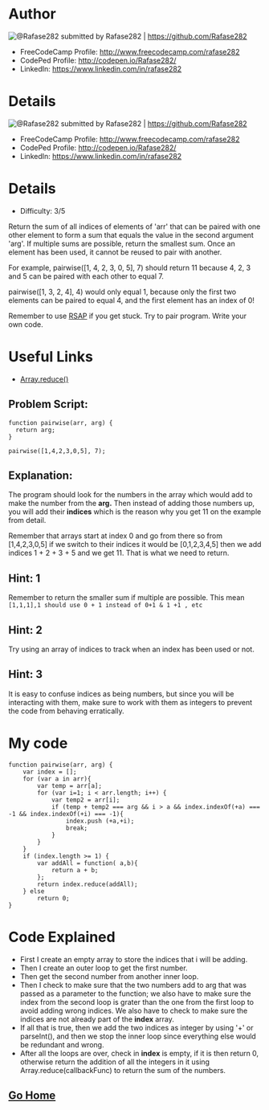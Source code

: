 # Author

![@Rafase282](https://avatars0.githubusercontent.com/Rafase282?&s=128) submitted by Rafase282 | https://github.com/Rafase282

* FreeCodeCamp Profile: http://www.freecodecamp.com/rafase282
* CodePed Profile: http://codepen.io/Rafase282/
* LinkedIn: https://www.linkedin.com/in/rafase282

# Details

![@Rafase282](https://avatars0.githubusercontent.com/Rafase282?&s=128) submitted by Rafase282 | https://github.com/Rafase282

* FreeCodeCamp Profile: http://www.freecodecamp.com/rafase282
* CodePed Profile: http://codepen.io/Rafase282/
* LinkedIn: https://www.linkedin.com/in/rafase282

# Details

* Difficulty: 3/5

Return the sum of all indices of elements of 'arr' that can be paired with one other element to form a sum that equals the value in the second argument 'arg'. If multiple sums are possible, return the smallest sum. Once an element has been used, it cannot be reused to pair with another.

For example, pairwise([1, 4, 2, 3, 0, 5], 7) should return 11 because 4, 2, 3 and 5 can be paired with each other to equal 7.

pairwise([1, 3, 2, 4], 4) would only equal 1, because only the first two elements can be paired to equal 4, and the first element has an index of 0!

Remember to use [RSAP](http://www.freecodecamp.com/field-guide/how-do-i-get-help-when-I-get-stuck) if you get stuck. Try to pair program. Write your own code.

# Useful Links

* [Array.reduce()](https://developer.mozilla.org/en-US/docs/Web/JavaScript/Reference/Global_Objects/Array/Reduce)

## Problem Script:

```
function pairwise(arr, arg) {
  return arg;
}

pairwise([1,4,2,3,0,5], 7);
```

## Explanation:

The program should look for the numbers in the array which would add to make the number from the **arg.** Then instead of adding those numbers up, you will add their **indices** which is the reason why you get 11 on the example from detail.

Remember that arrays start at index 0 and go from there so from [1,4,2,3,0,5] if we switch to their indices it would be [0,1,2,3,4,5] then we add indices 1 + 2 + 3 + 5 and we get 11. That is what we need to return.

## Hint: 1

Remember to return the smaller sum if multiple are possible. This mean ```[1,1,1],1 should use 0 + 1 instead of 0+1 & 1 +1 , etc```

## Hint: 2
Try using an array of indices to track when an index has been used or not.

## Hint: 3
It is easy to confuse indices as being numbers, but since you will be interacting with them, make sure to work with them as integers to prevent the code from behaving erratically.

# My code

```
function pairwise(arr, arg) {
    var index = [];
    for (var a in arr){
        var temp = arr[a];
        for (var i=1; i < arr.length; i++) {
            var temp2 = arr[i];
            if (temp + temp2 === arg && i > a && index.indexOf(+a) === -1 && index.indexOf(+i) === -1){
                index.push (+a,+i);
                break;
            }
        }
    }
    if (index.length >= 1) {
        var addAll = function( a,b){
            return a + b;
        };
        return index.reduce(addAll);
    } else 
        return 0;
}
```
# Code Explained

* First I create an empty array to store the indices that i will be adding.
* Then I create an outer loop to get the first number.
* Then get the second number from another inner loop.
* Then I check to make sure that the two numbers add to arg that was passed as a parameter to the function; we also have to make sure the index from the second loop is grater than the one from the first loop to avoid adding wrong indices. We also have to check to make sure the indices are not already part of the **index** array.
* If all that is true, then we add the two indices as integer by using '+' or parseInt(), and then we stop the inner loop since everything else would be redundant and wrong.
* After all the loops are over, check in **index** is empty, if it is then return 0, otherwise return the addition of all the integers in it using Array.reduce(callbackFunc) to return the sum of the numbers.

## [Go Home](https://github.com/Rafase282/My-FreeCodeCamp-Code/wiki)